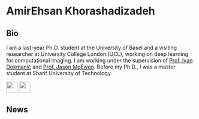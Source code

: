 # AmirEhsan Khorashadizadeh

## Bio

I am a last-year Ph.D. student at the University of Basel and a visiting researcher at University College London (UCL), working on deep learning for computational imaging. I am working under the supervision of [Prof. Ivan Dokmanić](https://sada.dmi.unibas.ch/en/people/head-of-sada/ivan-dokmanic) and [Prof. Jason McEwen](http://www.jasonmcewen.org/). Before my Ph.D., I was a master student at Sharif University of Technology.

[<img src="https://cdn1.iconfinder.com/data/icons/logotypes/32/circle-linkedin-1024.png" width="30px">](https://www.linkedin.com/in/amir-ehsan/)     [<img src="https://cdn1.iconfinder.com/data/icons/logotypes/32/circle-linkedin-1024.png" width="30px">](https://www.linkedin.com/in/amir-ehsan/)

## News








